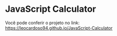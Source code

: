 # JavaScript Calculator
Você pode conferir o projeto no link: https://leocardoso94.github.io/JavaScript-Calculator